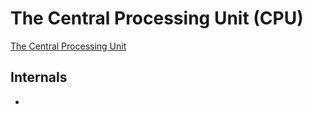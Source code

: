 # The Central Processing Unit (CPU)

[The Central Processing Unit](https://www.youtube.com/watch?v=FZGugFqdr60) <!--Change to YouTube embed-->

## Internals
- 
